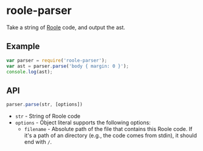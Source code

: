 # roole-parser

Take a string of [Roole](http://roole.org/) code, and output the ast.

## Example

```javascript
var parser = require('roole-parser');
var ast = parser.parse('body { margin: 0 }');
console.log(ast);
```

## API

```javascript
parser.parse(str, [options])
```

* `str` - String of Roole code
* `options` - Object literal supports the following options:
	* `filename` - Absolute path of the file that contains this Roole code. If it's a path of an directory (e.g., the code comes from stdin), it should end with `/`.